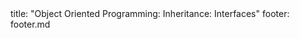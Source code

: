 <frontmatter>
title: "Object Oriented Programming: Inheritance: Interfaces"
footer: footer.md
</frontmatter>

<include src="navbar.md" boilerplate />

<include src="unit-inPage-asFlat.md" boilerplate />